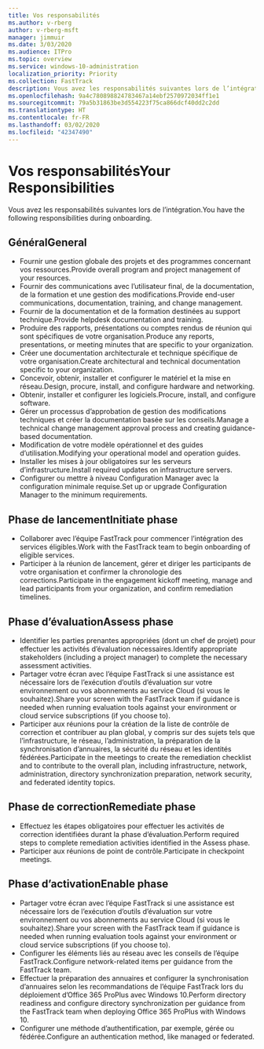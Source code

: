 ```yaml
---
title: Vos responsabilités
ms.author: v-rberg
author: v-rberg-msft
manager: jimmuir
ms.date: 3/03/2020
ms.audience: ITPro
ms.topic: overview
ms.service: windows-10-administration
localization_priority: Priority
ms.collection: FastTrack
description: Vous avez les responsabilités suivantes lors de l’intégration de Windows 10.
ms.openlocfilehash: 9a4c780898824783467a14ebf2570972034ff1e1
ms.sourcegitcommit: 79a5b31863be3d554223f75ca866dcf40dd2c2dd
ms.translationtype: HT
ms.contentlocale: fr-FR
ms.lasthandoff: 03/02/2020
ms.locfileid: "42347490"
---
```

# <a name="your-responsibilities"></a><span data-ttu-id="a543c-103">Vos responsabilités</span><span class="sxs-lookup"><span data-stu-id="a543c-103">Your Responsibilities</span></span>

<span data-ttu-id="a543c-104">Vous avez les responsabilités suivantes lors de l’intégration.</span><span class="sxs-lookup"><span data-stu-id="a543c-104">You have the following responsibilities during onboarding.</span></span>

## <a name="general"></a><span data-ttu-id="a543c-105">Général</span><span class="sxs-lookup"><span data-stu-id="a543c-105">General</span></span>

- <span data-ttu-id="a543c-106">Fournir une gestion globale des projets et des programmes concernant vos ressources.</span><span class="sxs-lookup"><span data-stu-id="a543c-106">Provide overall program and project management of your resources.</span></span>
- <span data-ttu-id="a543c-107">Fournir des communications avec l’utilisateur final, de la documentation, de la formation et une gestion des modifications.</span><span class="sxs-lookup"><span data-stu-id="a543c-107">Provide end-user communications, documentation, training, and change management.</span></span>
- <span data-ttu-id="a543c-108">Fournir de la documentation et de la formation destinées au support technique.</span><span class="sxs-lookup"><span data-stu-id="a543c-108">Provide helpdesk documentation and training.</span></span>
- <span data-ttu-id="a543c-109">Produire des rapports, présentations ou comptes rendus de réunion qui sont spécifiques de votre organisation.</span><span class="sxs-lookup"><span data-stu-id="a543c-109">Produce any reports, presentations, or meeting minutes that are specific to your organization.</span></span>
- <span data-ttu-id="a543c-110">Créer une documentation architecturale et technique spécifique de votre organisation.</span><span class="sxs-lookup"><span data-stu-id="a543c-110">Create architectural and technical documentation specific to your organization.</span></span>
- <span data-ttu-id="a543c-111">Concevoir, obtenir, installer et configurer le matériel et la mise en réseau.</span><span class="sxs-lookup"><span data-stu-id="a543c-111">Design, procure, install, and configure hardware and networking.</span></span>
- <span data-ttu-id="a543c-112">Obtenir, installer et configurer les logiciels.</span><span class="sxs-lookup"><span data-stu-id="a543c-112">Procure, install, and configure software.</span></span>
- <span data-ttu-id="a543c-113">Gérer un processus d’approbation de gestion des modifications techniques et créer la documentation basée sur les conseils.</span><span class="sxs-lookup"><span data-stu-id="a543c-113">Manage a technical change management approval process and creating guidance-based documentation.</span></span>
- <span data-ttu-id="a543c-114">Modification de votre modèle opérationnel et des guides d’utilisation.</span><span class="sxs-lookup"><span data-stu-id="a543c-114">Modifying your operational model and operation guides.</span></span>
- <span data-ttu-id="a543c-115">Installer les mises à jour obligatoires sur les serveurs d’infrastructure.</span><span class="sxs-lookup"><span data-stu-id="a543c-115">Install required updates on infrastructure servers.</span></span>
- <span data-ttu-id="a543c-116">Configurer ou mettre à niveau Configuration Manager avec la configuration minimale requise.</span><span class="sxs-lookup"><span data-stu-id="a543c-116">Set up or upgrade Configuration Manager to the minimum requirements.</span></span>

## <a name="initiate-phase"></a><span data-ttu-id="a543c-117">Phase de lancement</span><span class="sxs-lookup"><span data-stu-id="a543c-117">Initiate phase</span></span>

- <span data-ttu-id="a543c-118">Collaborer avec l’équipe FastTrack pour commencer l’intégration des services éligibles.</span><span class="sxs-lookup"><span data-stu-id="a543c-118">Work with the FastTrack team to begin onboarding of eligible services.</span></span>
- <span data-ttu-id="a543c-119">Participer à la réunion de lancement, gérer et diriger les participants de votre organisation et confirmer la chronologie des corrections.</span><span class="sxs-lookup"><span data-stu-id="a543c-119">Participate in the engagement kickoff meeting, manage and lead participants from your organization, and confirm remediation timelines.</span></span>

## <a name="assess-phase"></a><span data-ttu-id="a543c-120">Phase d’évaluation</span><span class="sxs-lookup"><span data-stu-id="a543c-120">Assess phase</span></span>

- <span data-ttu-id="a543c-121">Identifier les parties prenantes appropriées (dont un chef de projet) pour effectuer les activités d’évaluation nécessaires.</span><span class="sxs-lookup"><span data-stu-id="a543c-121">Identify appropriate stakeholders (including a project manager) to complete the necessary assessment activities.</span></span>
- <span data-ttu-id="a543c-122">Partager votre écran avec l’équipe FastTrack si une assistance est nécessaire lors de l’exécution d’outils d’évaluation sur votre environnement ou vos abonnements au service Cloud (si vous le souhaitez).</span><span class="sxs-lookup"><span data-stu-id="a543c-122">Share your screen with the FastTrack team if guidance is needed when running evaluation tools against your environment or cloud service subscriptions (if you choose to).</span></span>
- <span data-ttu-id="a543c-123">Participer aux réunions pour la création de la liste de contrôle de correction et contribuer au plan global, y compris sur des sujets tels que l’infrastructure, le réseau, l’administration, la préparation de la synchronisation d’annuaires, la sécurité du réseau et les identités fédérées.</span><span class="sxs-lookup"><span data-stu-id="a543c-123">Participate in the meetings to create the remediation checklist and to contribute to the overall plan, including infrastructure, network, administration, directory synchronization preparation, network security, and federated identity topics.</span></span>

## <a name="remediate-phase"></a><span data-ttu-id="a543c-124">Phase de correction</span><span class="sxs-lookup"><span data-stu-id="a543c-124">Remediate phase</span></span>

- <span data-ttu-id="a543c-125">Effectuez les étapes obligatoires pour effectuer les activités de correction identifiées durant la phase d’évaluation.</span><span class="sxs-lookup"><span data-stu-id="a543c-125">Perform required steps to complete remediation activities identified in the Assess phase.</span></span>
- <span data-ttu-id="a543c-126">Participer aux réunions de point de contrôle.</span><span class="sxs-lookup"><span data-stu-id="a543c-126">Participate in checkpoint meetings.</span></span>

## <a name="enable-phase"></a><span data-ttu-id="a543c-127">Phase d’activation</span><span class="sxs-lookup"><span data-stu-id="a543c-127">Enable phase</span></span>

- <span data-ttu-id="a543c-128">Partager votre écran avec l’équipe FastTrack si une assistance est nécessaire lors de l’exécution d’outils d’évaluation sur votre environnement ou vos abonnements au service Cloud (si vous le souhaitez).</span><span class="sxs-lookup"><span data-stu-id="a543c-128">Share your screen with the FastTrack team if guidance is needed when running evaluation tools against your environment or cloud service subscriptions (if you choose to).</span></span>
- <span data-ttu-id="a543c-129">Configurer les éléments liés au réseau avec les conseils de l’équipe FastTrack.</span><span class="sxs-lookup"><span data-stu-id="a543c-129">Configure network-related items per guidance from the FastTrack team.</span></span>
- <span data-ttu-id="a543c-130">Effectuer la préparation des annuaires et configurer la synchronisation d’annuaires selon les recommandations de l’équipe FastTrack lors du déploiement d’Office 365 ProPlus avec Windows 10.</span><span class="sxs-lookup"><span data-stu-id="a543c-130">Perform directory readiness and configure directory synchronization per guidance from the FastTrack team when deploying Office 365 ProPlus with Windows 10.</span></span>
- <span data-ttu-id="a543c-131">Configurer une méthode d’authentification, par exemple, gérée ou fédérée.</span><span class="sxs-lookup"><span data-stu-id="a543c-131">Configure an authentication method, like managed or federated.</span></span>







  

  

 